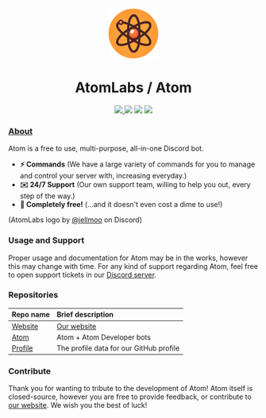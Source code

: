 <p align="center">
  <img width="100" src="https://raw.githubusercontent.com/AtomLabss/.github/main/assets/images/atomgg.png?s=200&v=4" />
</p>

<h1 align="center">AtomLabs / Atom</h1>

<p align="center">
    <a href="https://discord.gg/HnYfxmvrHJ">
    <img src="https://img.shields.io/discord/1252393773468745852?color=7489d5&logo=discord&logoColor=ffffff" />
    </a>
    <img src="https://img.shields.io/static/v1?label=status&message=beta&color=blue">
    <img src="https://img.shields.io/badge/servers-50+-orange">
    <img src="https://img.shields.io/badge/users-76,000+-red">
</p>

### [About](https://atomgg.ddns.net/)

Atom is a free to use, multi-purpose, all-in-one Discord bot.

* **⚡ Commands** (We have a large variety of commands for you to manage and control your server with, increasing everyday.)
* **✉️ 24/7 Support** (Our own support team, willing to help you out, every step of the way.)
* **💸 Completely free!** (...and it doesn't even cost a dime to use!)

(AtomLabs logo by [@jellmoo](https://discord.com/users/1238982313040412693) on Discord)

### Usage and Support

Proper usage and documentation for Atom may be in the works, however this may change with time.
For any kind of support regarding Atom, feel free to open support tickets in our [Discord server](https://discord.gg/HnYfxmvrHJ).

### Repositories

| Repo name | Brief description |
| :--- | :--- |
| [Website](https://github.com/atomlabss/atomweb) | [Our website](https://atomgg.ddns.net) |
| [Atom](https://github.com/atomlabss/atom) | Atom + Atom Developer bots |
| [Profile](https://github.com/atomlabss/.github) | The profile data for our GitHub profile |

### Contribute

Thank you for wanting to tribute to the development of Atom!
Atom itself is closed-source, however you are free to provide feedback, or contribute to [our website](https://github.com/atomlabss/atomweb).
We wish you the best of luck!